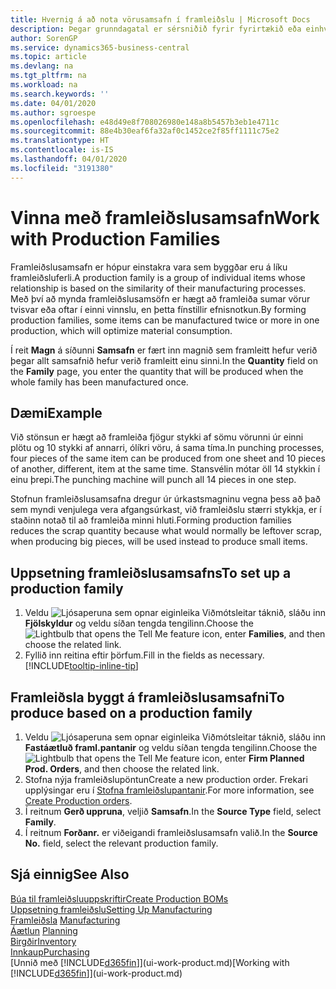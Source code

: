 ```yaml
---
title: Hvernig á að nota vörusamsafn í framleiðslu | Microsoft Docs
description: Þegar grunndagatal er sérsniðið fyrir fyrirtækið eða einhvern viðskiptafélaga eru breytingar á frídögum og virkum dögum færðar inn.
author: SorenGP
ms.service: dynamics365-business-central
ms.topic: article
ms.devlang: na
ms.tgt_pltfrm: na
ms.workload: na
ms.search.keywords: ''
ms.date: 04/01/2020
ms.author: sgroespe
ms.openlocfilehash: e48d49e8f708026980e148a8b5457b3eb1e4711c
ms.sourcegitcommit: 88e4b30eaf6fa32af0c1452ce2f85ff1111c75e2
ms.translationtype: HT
ms.contentlocale: is-IS
ms.lasthandoff: 04/01/2020
ms.locfileid: "3191380"
---
```

# <a name="work-with-production-families"></a><span data-ttu-id="22fac-103">Vinna með framleiðslusamsafn</span><span class="sxs-lookup"><span data-stu-id="22fac-103">Work with Production Families</span></span>
<span data-ttu-id="22fac-104">Framleiðslusamsafn er hópur einstakra vara sem byggðar eru á líku framleiðsluferli.</span><span class="sxs-lookup"><span data-stu-id="22fac-104">A production family is a group of individual items whose relationship is based on the similarity of their manufacturing processes.</span></span> <span data-ttu-id="22fac-105">Með því að mynda framleiðslusamsöfn er hægt að framleiða sumar vörur tvisvar eða oftar í einni vinnslu, en þetta fínstillir efnisnotkun.</span><span class="sxs-lookup"><span data-stu-id="22fac-105">By forming production families, some items can be manufactured twice or more in one production, which will optimize material consumption.</span></span>

<span data-ttu-id="22fac-106">Í reit **Magn** á síðunni **Samsafn** er fært inn magnið sem framleitt hefur verið þegar allt samsafnið hefur verið framleitt einu sinni.</span><span class="sxs-lookup"><span data-stu-id="22fac-106">In the **Quantity** field on the **Family** page, you enter the quantity that will be produced when the whole family has been manufactured once.</span></span>

## <a name="example"></a><span data-ttu-id="22fac-107">Dæmi</span><span class="sxs-lookup"><span data-stu-id="22fac-107">Example</span></span>
<span data-ttu-id="22fac-108">Við stönsun er hægt að framleiða fjögur stykki af sömu vörunni úr einni plötu og 10 stykki af annarri, ólíkri vöru, á sama tíma.</span><span class="sxs-lookup"><span data-stu-id="22fac-108">In punching processes, four pieces of the same item can be produced from one sheet and 10 pieces of another, different, item at the same time.</span></span> <span data-ttu-id="22fac-109">Stansvélin mótar öll 14 stykkin í einu þrepi.</span><span class="sxs-lookup"><span data-stu-id="22fac-109">The punching machine will punch all 14 pieces in one step.</span></span>

<span data-ttu-id="22fac-110">Stofnun framleiðslusamsafna dregur úr úrkastsmagninu vegna þess að það sem myndi venjulega vera afgangsúrkast, við framleiðslu stærri stykkja, er í staðinn notað til að framleiða minni hluti.</span><span class="sxs-lookup"><span data-stu-id="22fac-110">Forming production families reduces the scrap quantity because what would normally be leftover scrap, when producing big pieces, will be used instead to produce small items.</span></span>

## <a name="to-set-up-a-production-family"></a><span data-ttu-id="22fac-111">Uppsetning framleiðslusamsafns</span><span class="sxs-lookup"><span data-stu-id="22fac-111">To set up a production family</span></span>
1. <span data-ttu-id="22fac-112">Veldu ![Ljósaperuna sem opnar eiginleika Viðmótsleitar](media/ui-search/search_small.png "Segðu mér hvað þú vilt gera") táknið, sláðu inn **Fjölskyldur** og veldu síðan tengda tengilinn.</span><span class="sxs-lookup"><span data-stu-id="22fac-112">Choose the ![Lightbulb that opens the Tell Me feature](media/ui-search/search_small.png "Tell me what you want to do") icon, enter **Families**, and then choose the related link.</span></span>
2. <span data-ttu-id="22fac-113">Fyllið inn reitina eftir þörfum.</span><span class="sxs-lookup"><span data-stu-id="22fac-113">Fill in the fields as necessary.</span></span> [!INCLUDE[tooltip-inline-tip](includes/tooltip-inline-tip_md.md)]

## <a name="to-produce-based-on-a-production-family"></a><span data-ttu-id="22fac-114">Framleiðsla byggt á framleiðslusamsafni</span><span class="sxs-lookup"><span data-stu-id="22fac-114">To produce based on a production family</span></span>
1. <span data-ttu-id="22fac-115">Veldu ![Ljósaperuna sem opnar eiginleika Viðmótsleitar](media/ui-search/search_small.png "Segðu mér hvað þú vilt gera") táknið, sláðu inn **Fastáætluð framl.pantanir** og veldu síðan tengda tengilinn.</span><span class="sxs-lookup"><span data-stu-id="22fac-115">Choose the ![Lightbulb that opens the Tell Me feature](media/ui-search/search_small.png "Tell me what you want to do") icon, enter **Firm Planned Prod. Orders**, and then choose the related link.</span></span>
2. <span data-ttu-id="22fac-116">Stofna nýja framleiðslupöntun</span><span class="sxs-lookup"><span data-stu-id="22fac-116">Create a new production order.</span></span> <span data-ttu-id="22fac-117">Frekari upplýsingar eru í [Stofna framleiðslupantanir](production-how-to-create-production-orders.md).</span><span class="sxs-lookup"><span data-stu-id="22fac-117">For more information, see [Create Production orders](production-how-to-create-production-orders.md).</span></span>
3. <span data-ttu-id="22fac-118">Í reitnum **Gerð uppruna**, veljið **Samsafn**.</span><span class="sxs-lookup"><span data-stu-id="22fac-118">In the **Source Type** field, select **Family**.</span></span>  
4. <span data-ttu-id="22fac-119">Í reitnum **Forðanr.** er viðeigandi framleiðslusamsafn valið.</span><span class="sxs-lookup"><span data-stu-id="22fac-119">In the **Source No.** field, select the relevant production family.</span></span>

## <a name="see-also"></a><span data-ttu-id="22fac-120">Sjá einnig</span><span class="sxs-lookup"><span data-stu-id="22fac-120">See Also</span></span>
[<span data-ttu-id="22fac-121">Búa til framleiðsluuppskriftir</span><span class="sxs-lookup"><span data-stu-id="22fac-121">Create Production BOMs</span></span>](production-how-to-create-production-boms.md)  
[<span data-ttu-id="22fac-122">Uppsetning framleiðslu</span><span class="sxs-lookup"><span data-stu-id="22fac-122">Setting Up Manufacturing</span></span>](production-configure-production-processes.md)  
<span data-ttu-id="22fac-123">[Framleiðsla](production-manage-manufacturing.md)  </span><span class="sxs-lookup"><span data-stu-id="22fac-123">[Manufacturing](production-manage-manufacturing.md)  </span></span>  
<span data-ttu-id="22fac-124">[Áætlun](production-planning.md) </span><span class="sxs-lookup"><span data-stu-id="22fac-124">[Planning](production-planning.md) </span></span>  
[<span data-ttu-id="22fac-125">Birgðir</span><span class="sxs-lookup"><span data-stu-id="22fac-125">Inventory</span></span>](inventory-manage-inventory.md)  
[<span data-ttu-id="22fac-126">Innkaup</span><span class="sxs-lookup"><span data-stu-id="22fac-126">Purchasing</span></span>](purchasing-manage-purchasing.md)  
<span data-ttu-id="22fac-127">[Unnið með [!INCLUDE[d365fin](includes/d365fin_md.md)]](ui-work-product.md)</span><span class="sxs-lookup"><span data-stu-id="22fac-127">[Working with [!INCLUDE[d365fin](includes/d365fin_md.md)]](ui-work-product.md)</span></span>
